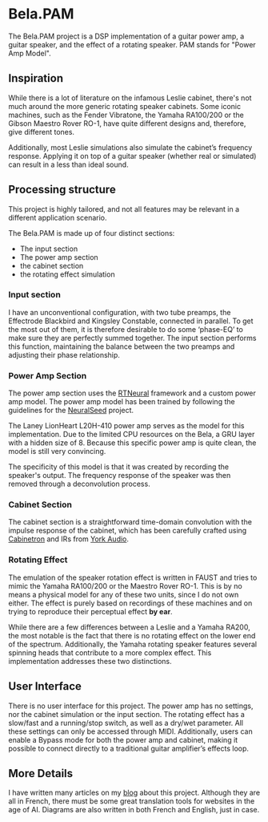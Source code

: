 # Bela.PAM

The Bela.PAM project is a DSP implementation of a guitar power amp, a guitar speaker, and the effect of a rotating speaker. PAM stands for "Power Amp Model".

## Inspiration

While there is a lot of literature on the infamous Leslie cabinet, there's not much around the more generic rotating speaker cabinets. Some iconic machines, such as the Fender Vibratone, the Yamaha RA100/200 or the Gibson Maestro Rover RO-1, have quite different designs and, therefore, give different tones.

Additionally, most Leslie simulations also simulate the cabinet’s frequency response. Applying it on top of a guitar speaker (whether real or simulated) can result in a less than ideal sound.

## Processing structure

This project is highly tailored, and not all features may be relevant in a different application scenario.

The Bela.PAM is made up of four distinct sections:

+ The input section
+ The power amp section
+ the cabinet section
+ the rotating effect simulation

### Input section

I have an unconventional configuration, with two tube preamps, the Effectrode Blackbird and Kingsley Constable, connected in parallel. To get the most out of them, it is therefore desirable to do some ‘phase-EQ’ to make sure they are perfectly summed together. The input section performs this function, maintaining the balance between the two preamps and adjusting their phase relationship.

### Power Amp Section

The power amp section uses the [RTNeural](https://github.com/jatinchowdhury18/RTNeural) framework and a custom power amp model. The
power amp model has been trained by following the guidelines for the [NeuralSeed](https://github.com/GuitarML/NeuralSeed) project.

The Laney LionHeart L20H-410 power amp serves as the model for this implementation. Due to the limited CPU resources on the Bela, a GRU layer with a hidden size of 8. Because this specific power amp is quite clean, the model is still very convincing.

The specificity of this model is that it was created by recording the speaker's output. The frequency response of the speaker was then removed through a deconvolution process.

### Cabinet Section

The cabinet section is a straightforward time-domain convolution with the impulse response of the cabinet, which has been carefully crafted using [Cabinetron](https://www.threebodytech.com/en/products/cabinetron?from=Cabinetron-Walkthrough) and IRs from [York Audio](https://www.yorkaudio.co/).

### Rotating Effect

The emulation of the speaker rotation effect is written in FAUST and tries to mimic the Yamaha RA100/200 or the Maestro Rover RO-1. This is by no means a physical model for any of these two units, since I do not own either. The effect is
purely based on recordings of these machines and on trying to reproduce their perceptual effect **by ear**.

While there are a few differences between a Leslie and a Yamaha RA200, the most notable is the fact that there is no rotating effect on the lower end of the spectrum. Additionally, the Yamaha rotating speaker features several spinning heads that contribute to a more complex effect. This implementation addresses these two distinctions.

## User Interface

There is no user interface for this project. The power amp has no settings, nor the cabinet simulation or the input section. The rotating effect has a slow/fast and a running/stop switch, as well as a dry/wet parameter. All these settings can only be accessed through MIDI. Additionally, users can enable a Bypass mode for both the power amp and cabinet, making it possible to connect directly to a traditional guitar amplifier’s effects loop.

## More Details

I have written many articles on my [blog](www.jeanlouppecquais.com/blog) about this project. Although they are all in French, there must be some great translation tools for websites in the age of AI. Diagrams are also written in both French and English, just in case.
